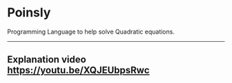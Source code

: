 # Poinsly
Programming Language to help solve Quadratic equations.

--------------------------------------------------------
Explanation video 
https://youtu.be/XQJEUbpsRwc
--------------------------------------------------------

